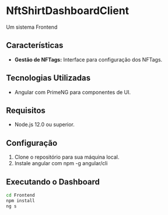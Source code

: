 # NftShirtDashboardClient
Um sistema Frontend 

## Características

- **Gestão de NFTags:** Interface para configuração dos NFTags.

## Tecnologias Utilizadas
- Angular com PrimeNG para componentes de UI.

## Requisitos
- Node.js 12.0 ou superior.

## Configuração

1. Clone o repositório para sua máquina local.
2. Instale angular com npm -g angular/cli

## Executando o Dashboard
```bash
cd Frontend
npm install
ng s
